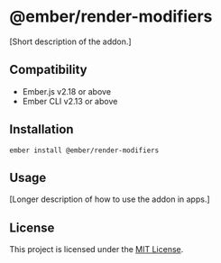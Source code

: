 @ember/render-modifiers
==============================================================================

[Short description of the addon.]


Compatibility
------------------------------------------------------------------------------

* Ember.js v2.18 or above
* Ember CLI v2.13 or above


Installation
------------------------------------------------------------------------------

```
ember install @ember/render-modifiers
```


Usage
------------------------------------------------------------------------------

[Longer description of how to use the addon in apps.]


License
------------------------------------------------------------------------------

This project is licensed under the [MIT License](LICENSE.md).
